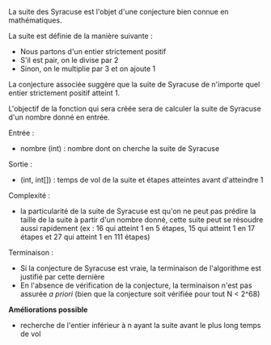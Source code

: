 La suite des Syracuse est l'objet d'une conjecture bien connue en mathématiques.

La suite est définie de la manière suivante :
- Nous partons d'un entier strictement positif
- S'il est pair, on le divise par 2
- Sinon, on le multiplie par 3 et on ajoute 1

La conjecture associée suggère que la suite de Syracuse de n'importe quel entier strictement positif atteint 1.

L'objectif de la fonction qui sera créée sera de calculer la suite de Syracuse d'un nombre donné en entrée.

Entrée :
- nombre (int) : nombre dont on cherche la suite de Syracuse

Sortie :
- (int, int[]) : temps de vol de la suite et étapes atteintes avant d'atteindre 1

Complexité :
- la particularité de la suite de Syracuse est qu'on ne peut pas prédire la taille de la suite à partir d'un nombre donné, cette suite peut se résoudre aussi rapidement (ex : 16 qui atteint 1 en 5 étapes, 15 qui atteint 1 en 17 étapes et 27 qui atteint 1 en 111 étapes)

Terminaison :
- Si la conjecture de Syracuse est vraie, la terminaison de l'algorithme est justifié par cette dernière
- En l'absence de vérification de la conjecture, la terminaison n'est pas assurée _a priori_ (bien que la conjecture soit vérifiée pour tout N < 2^68)

**Améliorations possible**
- recherche de l'entier inférieur à n ayant la suite avant le plus long temps de vol